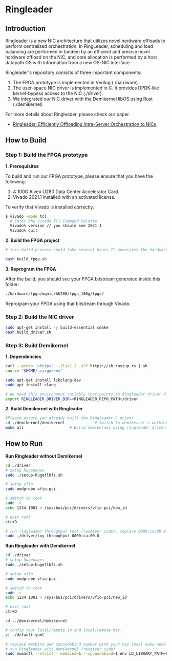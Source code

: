 # Ringleader

## Introduction
Ringleader is a new NIC architecture that utilizes novel hardware offloads to perform centralized orchestration. In RingLeader, scheduling and load balancing are performed in tandem by an efficient and precise novel hardware offload on the NIC, and core allocation is performed by a host datapath OS with information from a new OS-NIC interface. 

Ringleader's repository consists of three important components:

1. The FPGA prototype is implemented in Verilog (./hardware).
2. The user-space NIC driver is implemented in C. It provides DPDK-like kernel-bypass access to the NIC (./driver).
3. We integrated our NIC driver with the Demikernel libOS using Rust (./demikernel)

For more details about Ringleader, please check our paper. 

* [Ringleader: Efficiently Offloading Intra-Server Orchestration to NICs](https://utns.cs.utexas.edu/papers/ringleader.pdf)

## How to Build
### Step 1: Build the FPGA prototype
**1. Prerequisites**

To build and run our FPGA prototype, please ensure that you have the following:

1. A 100G Alveo U280 Data Center Accelerator Card.
2. Vivado 2021.1 installed with an activated license.

To verify that Vivado is installed correctly,
```bash
$ vivado -mode tcl 
  # Enter the Vivado TCl Command Palette
  Vivado% version // you should see 2021.1
  Vivado% quit 
```

**2. Build the FPGA project**

```bash
# this build process could take several hours.It generates the hardware bitstream.

bash build_fpga.sh 
```
**3. Reprogram the FPGA**

After the build, you should see your FPGA bitstream generated inside this folder:
```bash
./hardware/fpga/mqnic/AU280/fpga_100g/fpga/
```
Reprogram your FPGA using that bitstream through Vivado.


### Step 2: Build the NIC driver
```bash
sudo apt-get install -y build-essential cmake
bash build_driver.sh 
```

### Step 3: Build Demikernel

**1. Dependencies**
```bash
curl --proto '=https' --tlsv1.2 -sSf https://sh.rustup.rs | sh 
source "$HOME/.cargo/env"

sudo apt-get install libclang-dev
sudo apt install clang

# We need this environment variable that points to Ringleader driver directory to build Demikernel:
export RINGLEADER_DRIVER_DIR=<RINGLEADER_REPO_PATH>/driver
```

**2. Build Demikernel with Ringleader**
```bash
#Please ensure you already built the Ringleader C driver
cd ./demikernel/demikernel             # Switch to demikernel's working directory.
make all                    # Build demikernel using ringleader driver.
```

## How to Run

**Run Ringleader without Demikernel**

```bash
cd ./driver
# setup hugepages
sudo ./setup-hugetlbfs.sh

# setup vfio
sudo modprobe vfio-pci

# switch to root
sudo -s
echo 1234 1001 > /sys/bus/pci/drivers/vfio-pci/new_id

# exit root
ctr+D

# run ringleader throughput test (receiver side), replace 0000:ca:00.0 with your FPGA's PCIe address
sudo ./driver/ixy-throughput 0000:ca:00.0 
```

**Run Ringleader with Demikernel**

```bash
cd ./driver
# setup hugepages
sudo ./setup-hugetlbfs.sh

# setup vfio
sudo modprobe vfio-pci

# switch to root
sudo -s
echo 1234 1001 > /sys/bus/pci/drivers/vfio-pci/new_id

# exit root
ctr+D

cd ../demikernel/demikernel

# config your local/remote ip and local/remote mac.
vi ./default.yaml

# replace membind and cpunodebind number with your nic local numa node
# run Ringleader with demikernel (receiver side)
sudo numactl --strict --membind=1 --cpunodebind=1 env LD_LIBRARY_PATH=$RINGLEADER_DRIVER_DIR MSS=9000 MTU=1500 NUM_ITERS=1000 BUFFERSIZE=64 DEBUG=no  ECHO_SERVER=yes src/target/release/examples/ixy ./default.yaml

```